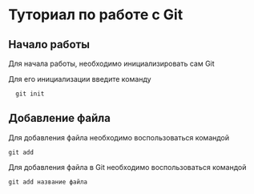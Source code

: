 # Туториал по работе с Git

## Начало работы

Для начала работы, необходимо инициализировать сам Git

Для его инициализации введите команду 

```
  git init
```

## Добавление файла

Для добавления файла необходимо воспользоваться командой

```
git add
```




Для добавления файла в Git необходимо воспользоваться командой 

```
git add название файла
```
